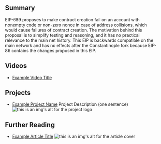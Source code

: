 ## Summary

EIP-689 proposes to make contract creation fail on an account with nonempty code or non-zero nonce in case of address collisions, which would cause failures of contract creation. The motivation behind this proposal is to simplify testing and reasoning, and it has no practical relevance to the main net history. This EIP is backwards compatible on the main network and has no effects after the Constantinople fork because EIP-86 contains the changes proposed in this EIP.

## Videos

- [Example Video Title](https://www.youtube.com/watch?v=TDGq4aeevgY)

## Projects

- [Example Project Name](https://xxxx.xxx/xxxxx) Project Description (one sentence) ![this is an img's alt for the project logo](https://xxxx.xxx/project-logo.xxx)

## Further Reading

- [Example Article Title](https://xxxx.xxx/xxxxx) ![this is an img's alt for the article cover](https://xxxx.xxx/article-cover.xxx)

